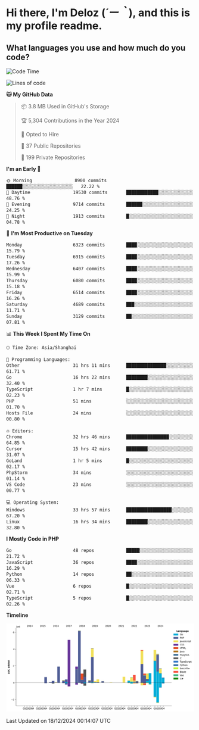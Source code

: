 # **Hi there, I'm Deloz (*´ー｀*), and this is my profile readme.**

## **What languages you use and how much do you code?**

<!--START_SECTION:waka-->
![Code Time](http://img.shields.io/badge/Code%20Time-5%2C299%20hrs%2013%20mins-blue)

![Lines of code](https://img.shields.io/badge/From%20Hello%20World%20I%27ve%20Written-43.9%20million%20lines%20of%20code-blue)

**🐱 My GitHub Data** 

> 📦 3.8 MB Used in GitHub's Storage 
 > 
> 🏆 5,304 Contributions in the Year 2024
 > 
> 💼 Opted to Hire
 > 
> 📜 37 Public Repositories 
 > 
> 🔑 199 Private Repositories 
 > 
**I'm an Early 🐤** 

```text
🌞 Morning                8900 commits        ██████░░░░░░░░░░░░░░░░░░░   22.22 % 
🌆 Daytime                19530 commits       ████████████░░░░░░░░░░░░░   48.76 % 
🌃 Evening                9714 commits        ██████░░░░░░░░░░░░░░░░░░░   24.25 % 
🌙 Night                  1913 commits        █░░░░░░░░░░░░░░░░░░░░░░░░   04.78 % 
```
📅 **I'm Most Productive on Tuesday** 

```text
Monday                   6323 commits        ████░░░░░░░░░░░░░░░░░░░░░   15.79 % 
Tuesday                  6915 commits        ████░░░░░░░░░░░░░░░░░░░░░   17.26 % 
Wednesday                6407 commits        ████░░░░░░░░░░░░░░░░░░░░░   15.99 % 
Thursday                 6080 commits        ████░░░░░░░░░░░░░░░░░░░░░   15.18 % 
Friday                   6514 commits        ████░░░░░░░░░░░░░░░░░░░░░   16.26 % 
Saturday                 4689 commits        ███░░░░░░░░░░░░░░░░░░░░░░   11.71 % 
Sunday                   3129 commits        ██░░░░░░░░░░░░░░░░░░░░░░░   07.81 % 
```


📊 **This Week I Spent My Time On** 

```text
🕑︎ Time Zone: Asia/Shanghai

💬 Programming Languages: 
Other                    31 hrs 11 mins      ███████████████░░░░░░░░░░   61.71 % 
Go                       16 hrs 22 mins      ████████░░░░░░░░░░░░░░░░░   32.40 % 
TypeScript               1 hr 7 mins         █░░░░░░░░░░░░░░░░░░░░░░░░   02.23 % 
PHP                      51 mins             ░░░░░░░░░░░░░░░░░░░░░░░░░   01.70 % 
Hosts File               24 mins             ░░░░░░░░░░░░░░░░░░░░░░░░░   00.80 % 

🔥 Editors: 
Chrome                   32 hrs 46 mins      ████████████████░░░░░░░░░   64.85 % 
Cursor                   15 hrs 42 mins      ████████░░░░░░░░░░░░░░░░░   31.07 % 
GoLand                   1 hr 5 mins         █░░░░░░░░░░░░░░░░░░░░░░░░   02.17 % 
PhpStorm                 34 mins             ░░░░░░░░░░░░░░░░░░░░░░░░░   01.14 % 
VS Code                  23 mins             ░░░░░░░░░░░░░░░░░░░░░░░░░   00.77 % 

💻 Operating System: 
Windows                  33 hrs 57 mins      █████████████████░░░░░░░░   67.20 % 
Linux                    16 hrs 34 mins      ████████░░░░░░░░░░░░░░░░░   32.80 % 
```

**I Mostly Code in PHP** 

```text
Go                       48 repos            █████░░░░░░░░░░░░░░░░░░░░   21.72 % 
JavaScript               36 repos            ████░░░░░░░░░░░░░░░░░░░░░   16.29 % 
Python                   14 repos            ██░░░░░░░░░░░░░░░░░░░░░░░   06.33 % 
Vue                      6 repos             █░░░░░░░░░░░░░░░░░░░░░░░░   02.71 % 
TypeScript               5 repos             █░░░░░░░░░░░░░░░░░░░░░░░░   02.26 % 
```



**Timeline**

![Lines of Code chart](https://raw.githubusercontent.com/deloz/deloz/main/assets/bar_graph.png)


 Last Updated on 18/12/2024 00:14:07 UTC
<!--END_SECTION:waka-->
